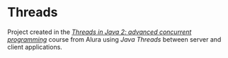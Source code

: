 # Threads

Project created in the [_Threads in Java 2: advanced concurrent programming_](https://cursos.alura.com.br/course/threads-java-2) course from Alura using _Java Threads_ between server and client applications.